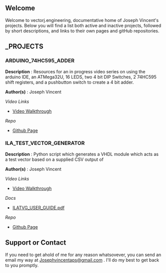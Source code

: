 ## Welcome

Welcome to vectorj.engineering, documentative home of Joseph Vincent's projects. Below you will find a list both active and inactive projects, followed by short descriptions, and links to their own pages and gitHub repositories. 

## _PROJECTS

### ARDUINO_74HC595_ADDER

**Description** : Resources for an in progress video series on using the arduino IDE, an ATMega32U, 16 LEDS, two 4 bit DIP Switches, 2 74HC595 shift registers, and a pushbutton switch to create a 4 bit adder.

**Author(s)** : Joseph Vincent

_Video Links_
- [Video Walkthrough](url)

_Repo_
- [Github Page](url)

### ILA_TEST_VECTOR_GENERATOR

**Description** : Python script which generates a VHDL module which acts as a test vector based on a supplied CSV output of 

**Author(s)** : Joseph Vincent

_Video Links_
- [Video Walkthrough](url)

_Docs_
- [ILATVG_USER_GUIDE.pdf](url)

_Repo_
- [Github Page](url)

## Support or Contact

If you need to get ahold of me for any reason whatsovever, you can send an email my way at Josephvincentaps@gmail.com . I'll do my best to get back to you promptly.
